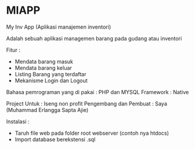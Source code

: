 # MIAPP
My Inv App (Aplikasi manajemen inventori)

Adalah sebuah aplikasi managemen barang pada gudang atau inventori

Fitur :
- Mendata barang masuk
- Mendata barang keluar
- Listing Barang yang terdaftar
- Mekanisme Login dan Logout


Bahasa pemrograman yang di pakai : PHP dan MYSQL
Framework : Native

Project Untuk : Iseng non profit
Pengembang dan Pembuat : Saya (Muhammad Erlangga Sapta Ajie)


Instalasi : 
- Taruh file web pada folder root webserver (contoh nya htdocs)
- Import database berekstensi .sql
